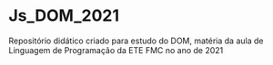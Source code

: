 # Js_DOM_2021
Repositório didático criado para estudo do DOM, matéria da aula de Linguagem de Programação da ETE FMC no ano de 2021
